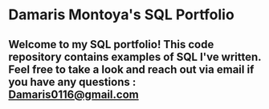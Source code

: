 # Damaris Montoya's SQL Portfolio


## Welcome to my SQL portfolio! This code repository contains examples of SQL I've written. Feel free to take a look and reach out via email if you have any questions : Damaris0116@gmail.com
